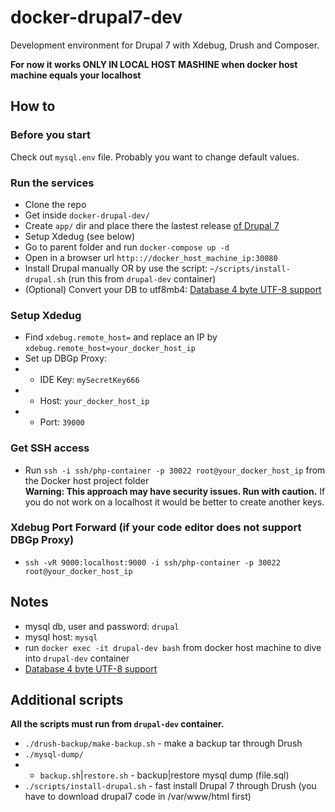 # docker-drupal7-dev
Development environment for Drupal 7 with Xdebug, Drush and Composer.

**For now it works ONLY IN LOCAL HOST MASHINE when docker host machine equals your localhost**

## How to

### Before you start
Check out `mysql.env` file. Probably you want to change default values.

### Run the services
* Clone the repo
* Get inside `docker-drupal-dev/`
* Create `app/` dir and place there the lastest release [of Drupal 7](https://www.drupal.org/project/drupal)
* Setup Xdedug (see below)
* Go to parent folder and run `docker-compose up -d`
* Open in a browser url `http:://docker_host_machine_ip:30080`
* Install Drupal manually OR by use the script: `~/scripts/install-drupal.sh` (run this from `drupal-dev` container)
* (Optional) Convert your DB to utf8mb4: [Database 4 byte UTF-8 support](https://www.drupal.org/project/utf8mb4_convert)

### Setup Xdedug
* Find `xdebug.remote_host=` and replace an IP by `xdebug.remote_host=your_docker_host_ip`
* Set up DBGp Proxy:
* + IDE Key: `mySecretKey666`
* + Host: `your_docker_host_ip`
* + Port: `39000`

### Get SSH access
* Run `ssh -i ssh/php-container -p 30022 root@your_docker_host_ip` from the Docker host project folder  
**Warning: This approach may have security issues. Run with caution.** If you do not work on a localhost it would be better to create another keys.

### Xdebug Port Forward (if your code editor does not support DBGp Proxy)
* `ssh -vR 9000:localhost:9000 -i ssh/php-container -p 30022 root@your_docker_host_ip`


## Notes
* mysql db, user and password: `drupal`
* mysql host: `mysql`
* run `docker exec -it drupal-dev bash` from docker host machine to dive into `drupal-dev` container
* [Database 4 byte UTF-8 support](https://www.drupal.org/project/utf8mb4_convert)


## Additional scripts 
**All the scripts must run from `drupal-dev` container.**
* `./drush-backup/make-backup.sh` - make a backup tar through Drush
* `./mysql-dump/`
* + `backup.sh`|`restore.sh` - backup|restore mysql dump (file.sql) 
* `./scripts/install-drupal.sh` - fast install Drupal 7 through Drush (you have to download drupal7 code in /var/www/html first)
